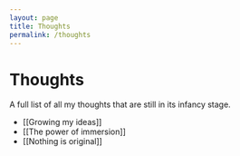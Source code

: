 ```yaml
---
layout: page
title: Thoughts
permalink: /thoughts
---
```


# Thoughts

A full list of all my thoughts that are still in its infancy stage.

- [[Growing my ideas]]
- [[The power of immersion]]
- [[Nothing is original]]

<style>
  .wrapper {
    max-width: 54em;
  }
</style>